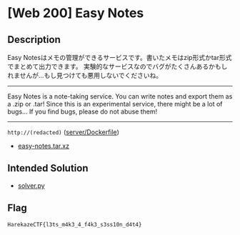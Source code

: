# [Web 200] Easy Notes
## Description
Easy Notesはメモの管理ができるサービスです。書いたメモはzip形式かtar形式でまとめて出力できます。
実験的なサービスなのでバグがたくさんあるかもしれませんが…もし見つけても悪用しないでくださいね。

---

Easy Notes is a note-taking service. You can write notes and export them as a .zip or .tar!
Since this is an experimental service, there might be a lot of bugs... If you find bugs, please do not abuse them!

---

`http://(redacted)` ([server/Dockerfile](server/Dockerfile))

- [easy-notes.tar.xz](attachments/easy-notes.tar.xz)

## Intended Solution
- [solver.py](solver/solver.py)

## Flag
```
HarekazeCTF{l3ts_m4k3_4_f4k3_s3ss10n_d4t4}
```
